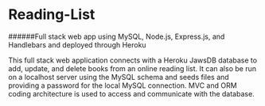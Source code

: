 # Reading-List
######Full stack web app using MySQL, Node.js, Express.js, and Handlebars and deployed through Heroku

This full stack web application connects with a Heroku JawsDB database to add, update, and delete books from an online reading list. It can also be run on a localhost server using the MySQL schema and seeds files and providing a password for the local MySQL connection. MVC and ORM coding architecture is used to access and communicate with the database.
